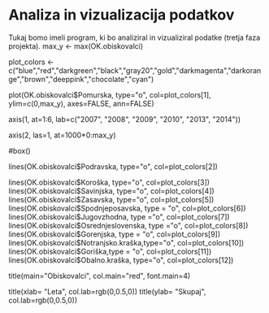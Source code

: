 # Analiza in vizualizacija podatkov

Tukaj bomo imeli program, ki bo analiziral in vizualiziral podatke (tretja faza
projekta).
max_y <- max(OK.obiskovalci)


plot_colors <- c("blue","red","darkgreen","black","gray20","gold","darkmagenta","darkorange","brown","deeppink","chocolate","cyan")


plot(OK.obiskovalci$Pomurska, type="o", col=plot_colors[1], 
     ylim=c(0,max_y), axes=FALSE, ann=FALSE)


axis(1, at=1:6, lab=c("2007", "2008", "2009", "2010", "2013", "2014"))


axis(2, las=1, at=1000*0:max_y)


#box()

lines(OK.obiskovalci$Podravska, type="o", col=plot_colors[2])


lines(OK.obiskovalci$Koroška, type="o", col=plot_colors[3])
lines(OK.obiskovalci$Savinjska, type="o", col=plot_colors[4])
lines(OK.obiskovalci$Zasavska, type="o", col=plot_colors[5])
lines(OK.obiskovalci$Spodnjeposavska, type = "o", col=plot_colors[6])
lines(OK.obiskovalci$Jugovzhodna, type ="o", col=plot_colors[7])
lines(OK.obiskovalci$Osrednjeslovenska, type ="o", col=plot_colors[8])
lines(OK.obiskovalci$Gorenjska, type = "o", col=plot_colors[9])
lines(OK.obiskovalci$Notranjsko.kraška,type="o", col=plot_colors[10])
lines(OK.obiskovalci$Goriška,type = "o", col=plot_colors[11])
lines(OK.obiskovalci$Obalno.kraška, type="o", col=plot_colors[12])

title(main="Obiskovalci", col.main="red", font.main=4)


title(xlab= "Leta", col.lab=rgb(0,0.5,0))
title(ylab= "Skupaj", col.lab=rgb(0,0.5,0))